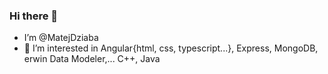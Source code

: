 ### Hi there 👋

- I’m @MatejDziaba
- 👀 I’m interested in Angular{html, css, typescript...}, Express, MongoDB, erwin Data Modeler,... C++, Java

